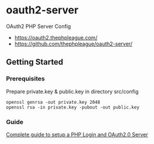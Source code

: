 # oauth2-server

OAuth2 PHP Server Config
* https://oauth2.thephpleague.com/
* https://github.com/thephpleague/oauth2-server/

## Getting Started

### Prerequisites

Prepare private.key & public.key in directory src/config

```
openssl genrsa -out private.key 2048
openssl rsa -in private.key -pubout -out public.key
```

### Guide

[Complete guide to setup a PHP Login and OAuth2.0 Server](https://medium.com/@dmorawetz/complete-guide-to-setup-a-php-login-and-oauth2-0-server-921a4269a918)
